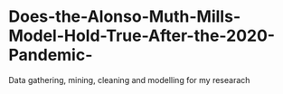 # Does-the-Alonso-Muth-Mills-Model-Hold-True-After-the-2020-Pandemic-
Data gathering, mining, cleaning and modelling for my researach
